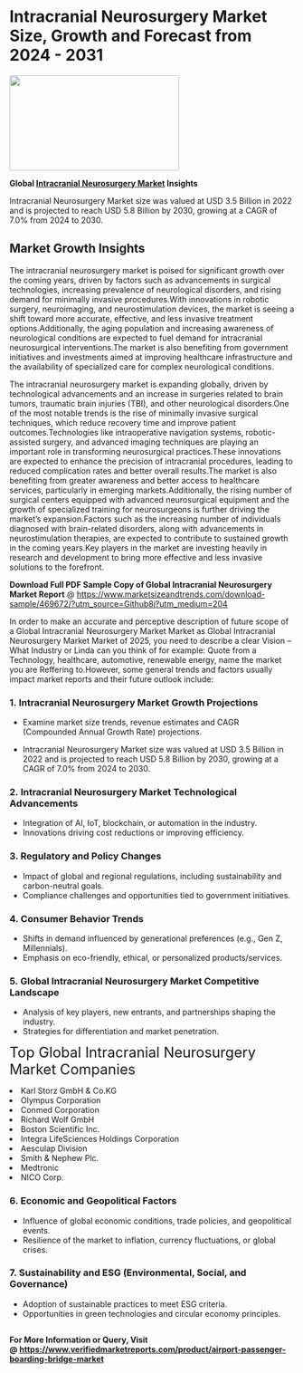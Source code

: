 <H1>Intracranial Neurosurgery Market Size, Growth and Forecast from 2024 - 2031</H1><img class="aligncenter size-medium wp-image-584254" src="https://thirdeyenews.in/wp-content/uploads/2024/09/Global-Market-Research-300x168.jpeg" alt="" width="300" height="168" /><p><strong>Global&nbsp;<a href="https://www.marketsizeandtrends.com/download-sample/469672/?utm_source=Github8j?utm_medium=204">Intracranial Neurosurgery Market</a> Insights</strong></p><p>Intracranial Neurosurgery Market size was valued at USD 3.5 Billion in 2022 and is projected to reach USD 5.8 Billion by 2030, growing at a CAGR of 7.0% from 2024 to 2030.</p><p><h2>Market Growth Insights</h2> <p>The intracranial neurosurgery market is poised for significant growth over the coming years, driven by factors such as advancements in surgical technologies, increasing prevalence of neurological disorders, and rising demand for minimally invasive procedures.With innovations in robotic surgery, neuroimaging, and neurostimulation devices, the market is seeing a shift toward more accurate, effective, and less invasive treatment options.Additionally, the aging population and increasing awareness of neurological conditions are expected to fuel demand for intracranial neurosurgical interventions.The market is also benefiting from government initiatives and investments aimed at improving healthcare infrastructure and the availability of specialized care for complex neurological conditions.</p> <p>The intracranial neurosurgery market is expanding globally, driven by technological advancements and an increase in surgeries related to brain tumors, traumatic brain injuries (TBI), and other neurological disorders.One of the most notable trends is the rise of minimally invasive surgical techniques, which reduce recovery time and improve patient outcomes.Technologies like intraoperative navigation systems, robotic-assisted surgery, and advanced imaging techniques are playing an important role in transforming neurosurgical practices.These innovations are expected to enhance the precision of intracranial procedures, leading to reduced complication rates and better overall results.The market is also benefiting from greater awareness and better access to healthcare services, particularly in emerging markets.Additionally, the rising number of surgical centers equipped with advanced neurosurgical equipment and the growth of specialized training for neurosurgeons is further driving the market’s expansion.Factors such as the increasing number of individuals diagnosed with brain-related disorders, along with advancements in neurostimulation therapies, are expected to contribute to sustained growth in the coming years.Key players in the market are investing heavily in research and development to bring more effective and less invasive solutions to the forefront.<p><span class=""><strong>Download Full PDF Sample Copy of Global Intracranial Neurosurgery Market Report</strong> @ <a href="https://www.marketsizeandtrends.com/download-sample/469672/?utm_source=Github8j?utm_medium=204" target="_blank">https://www.marketsizeandtrends.com/download-sample/469672/?utm_source=Github8j?utm_medium=204</a></span></p><p>In order to make an accurate and perceptive description of future scope of a Global&nbsp;Intracranial Neurosurgery Market Market as Global&nbsp;Intracranial Neurosurgery Market Market of 2025, you need to describe a clear Vision &ndash; What Industry or Linda can you think of for example: Quote from a Technology, healthcare, automotive, renewable energy, name the market you are Reffering to.However, some general trends and factors usually impact market reports and their future outlook include:</p><h3>1.&nbsp;<strong>Intracranial Neurosurgery Market Growth Projections</strong></h3><ul><li>Examine market size trends, revenue estimates and CAGR (Compounded Annual Growth Rate) projections.</li><li><p>Intracranial Neurosurgery Market size was valued at USD 3.5 Billion in 2022 and is projected to reach USD 5.8 Billion by 2030, growing at a CAGR of 7.0% from 2024 to 2030.</p></li></ul><h3>2.&nbsp;<strong>Intracranial Neurosurgery Market Technological Advancements</strong></h3><ul><li>Integration of AI, IoT, blockchain, or automation in the industry.</li><li>Innovations driving cost reductions or improving efficiency.</li></ul><h3>3.&nbsp;<strong>Regulatory and Policy Changes</strong></h3><ul><li>Impact of global and regional regulations, including sustainability and carbon-neutral goals.</li><li>Compliance challenges and opportunities tied to government initiatives.</li></ul><h3>4.&nbsp;<strong>Consumer Behavior Trends</strong></h3><ul><li>Shifts in demand influenced by generational preferences (e.g., Gen Z, Millennials).</li><li>Emphasis on eco-friendly, ethical, or personalized products/services.</li></ul><h3>5.&nbsp;<strong>Global Intracranial Neurosurgery Market Competitive Landscape</strong></h3><ul><li>Analysis of key players, new entrants, and partnerships shaping the industry.</li><li>Strategies for differentiation and market penetration.</li></ul><p data-pm-slice="1 1 []"><span style="color: inherit; font-family: inherit; font-size: 25px;">Top Global Intracranial Neurosurgery Market Companies</span></p><div class="" data-test-id=""><p><li>Karl Storz GmbH & Co.KG</li><li> Olympus Corporation</li><li> Conmed Corporation</li><li> Richard Wolf GmbH</li><li> Boston Scientific Inc.</li><li> Integra LifeSciences Holdings Corporation</li><li> Aesculap Division</li><li> Smith & Nephew Plc.</li><li> Medtronic</li><li> NICO Corp.</li></p></div><h3>6.&nbsp;<strong>Economic and Geopolitical Factors</strong></h3><ul><li>Influence of global economic conditions, trade policies, and geopolitical events.</li><li>Resilience of the market to inflation, currency fluctuations, or global crises.</li></ul><h3>7.&nbsp;<strong>Sustainability and ESG (Environmental, Social, and Governance)</strong></h3><ul><li>Adoption of sustainable practices to meet ESG criteria.</li><li>Opportunities in green technologies and circular economy principles.</li></ul><h2><strong style="font-size: 14px;">For More Information or Query, Visit @&nbsp;</strong><a style="background-color: #ffffff; font-size: 14px;" href="https://www.marketsizeandtrends.com/report/intracranial-neurosurgery-market/" target="_blank">https://www.verifiedmarketreports.com/product/airport-passenger-boarding-bridge-market</a></h2>